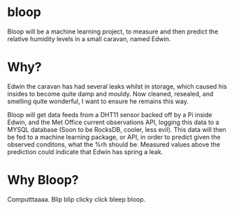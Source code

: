 # bloop

Bloop will be a machine learning project, to measure and then predict the relative humidity levels in a small caravan, named Edwin. 

# Why?

Edwin the caravan has had several leaks whilst in storage, which caused his insides to become quite damp and mouldy. Now cleaned, resealed, and smelling quite wonderful, I want to ensure he remains this way. 

Bloop will get data feeds from a DHT11 sensor backed off by a Pi inside Edwin, and the Met Office current observations API, logging this data to a MYSQL database (Soon to be RocksDB, cooler, less evil). This data will then be fed to a machine learning package, or API, in order to predict given the observed conditons, what the %rh should be. Measured values above the prediction could indicate that Edwin has spring a leak. 

# Why Bloop?

Computttaaaa. Blip blip clicky click bleep bloop. 
